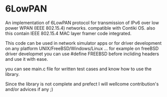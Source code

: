# 6LowPAN
 An implementation of 6LowPAN protocol for transmission of IPv6 over low power WPAN (IEEE 802.15.4) networks.
compatible with Contiki OS. also this contain IEEE 802.15.4 MAC layer framer code integrated.

This code can be used in network simulator apps or for driver development on any platform UNIX/FreeBSD/Windows/Linux ...
for example on freeBSD driver developmet you can use #define FREEBSD before incliding headers and use it with ease.

you can see main.c file for written test cases and know how to use the library.

Since the library is not complete and prefect I will wellcome contribution's and/or advices if any ;)
